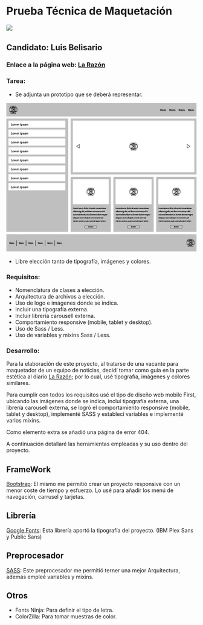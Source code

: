 # Prueba Técnica de Maquetación 

![](assets/images/main/maquetado.gif)

## Candidato: Luis Belisario
### Enlace a la página web: [La Razón](https://lebs87.github.io/PruebaTecnicaH/)

### Tarea:

- Se adjunta un prototipo que se deberá representar. 

![](assets/images/main/Prototipo.png)

- Libre elección tanto de tipografía, imágenes y colores.

### Requisitos:

- Nomenclatura de clases a elección.
- Arquitectura de archivos a elección.
- Uso de logo e imágenes donde se indica.
- Incluir una tipografía externa.
- Incluir librería carousell externa.
- Comportamiento responsive (mobile, tablet y desktop).
- Uso de Sass / Less.
- Uso de variables y mixins Sass / Less.

### Desarrollo:

Para la elaboración de este proyecto, al tratarse de una vacante para maquetador de un equipo de noticias, decidí tomar como guía en la parte estética al diario [La Razón](https://www.larazon.es/); por lo cual, usé tipografía, imágenes y colores similares.

Para cumplir con todos los requisitos usé el tipo de diseño web mobile First, ubicando las imágenes donde se indica, incluí tipografía externa, una librería carousell externa, se logró el comportamiento responsive (mobile, tablet y desktop), implementé SASS y establecí variables e implementé varios mixins.

Como elemento extra se añadió una página de error 404.

A continuación detallaré las herramientas empleadas y su uso dentro del proyecto. 

## FrameWork

[Bootstrap](https://getbootstrap.com/): El mismo me permitió crear un proyecto responsive con un menor coste de tiempo y esfuerzo. Lo usé para añadir los menú de navegación, carrusel y tarjetas.

## Librería

[Google Fonts](https://fonts.google.com/knowledge): Esta librería aportó la tipografía del proyecto. (IBM Plex Sans y Public Sans)

## Preprocesador 
[SASS](https://sass-lang.com/): Este preprocesador me permitió terner una mejor Arquitectura, además empleé variables y mixins.

## Otros
- Fonts Ninja: Para definir el tipo de letra.
- ColorZilla: Para tomar muestras de color.
